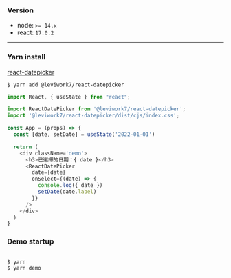 ### Version

- node: `>= 14.x`
- react: `17.0.2`

---

### Yarn install

[react-datepicker](https://www.npmjs.com/package/@leviwork7/react-datepicker)

`$ yarn add @leviwork7/react-datepicker`

```javascript
import React, { useState } from "react";

import ReactDatePicker from '@leviwork7/react-datepicker';
import '@leviwork7/react-datepicker/dist/cjs/index.css';

const App = (props) => {
  const [date, setDate] = useState('2022-01-01')

  return (
    <div className='demo'>
      <h3>已選擇的日期：{ date }</h3>
      <ReactDatePicker
        date={date}
        onSelect={(date) => {
          console.log({ date })
          setDate(date.label)
        }}
      />
    </div>
  )
}

```

### Demo startup

```

$ yarn
$ yarn demo

```
